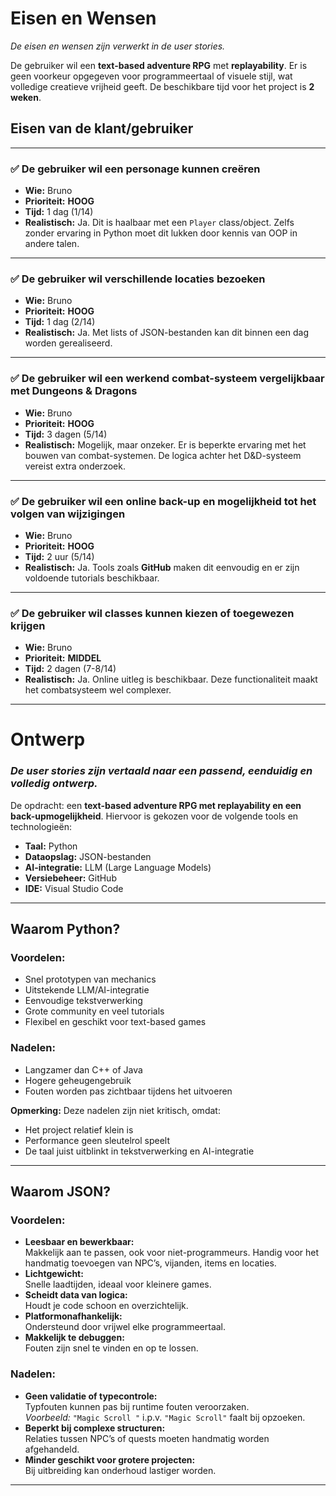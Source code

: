 # Eisen en Wensen

*De eisen en wensen zijn verwerkt in de user stories.*

De gebruiker wil een **text-based adventure RPG** met **replayability**. Er is geen voorkeur opgegeven voor programmeertaal of visuele stijl, wat volledige creatieve vrijheid geeft. De beschikbare tijd voor het project is **2 weken**.

## Eisen van de klant/gebruiker

---

### ✅ De gebruiker wil een personage kunnen creëren

- **Wie:** Bruno  
- **Prioriteit:** **HOOG**  
- **Tijd:** 1 dag (1/14)  
- **Realistisch:** Ja. Dit is haalbaar met een `Player` class/object. Zelfs zonder ervaring in Python moet dit lukken door kennis van OOP in andere talen.

---

### ✅ De gebruiker wil verschillende locaties bezoeken

- **Wie:** Bruno  
- **Prioriteit:** **HOOG**  
- **Tijd:** 1 dag (2/14)  
- **Realistisch:** Ja. Met lists of JSON-bestanden kan dit binnen een dag worden gerealiseerd.

---

### ✅ De gebruiker wil een werkend combat-systeem vergelijkbaar met Dungeons & Dragons

- **Wie:** Bruno  
- **Prioriteit:** **HOOG**  
- **Tijd:** 3 dagen (5/14)  
- **Realistisch:** Mogelijk, maar onzeker. Er is beperkte ervaring met het bouwen van combat-systemen. De logica achter het D&D-systeem vereist extra onderzoek.

---

### ✅ De gebruiker wil een online back-up en mogelijkheid tot het volgen van wijzigingen

- **Wie:** Bruno  
- **Prioriteit:** **HOOG**  
- **Tijd:** 2 uur (5/14)  
- **Realistisch:** Ja. Tools zoals **GitHub** maken dit eenvoudig en er zijn voldoende tutorials beschikbaar.

---

### ✅ De gebruiker wil classes kunnen kiezen of toegewezen krijgen

- **Wie:** Bruno  
- **Prioriteit:** **MIDDEL**  
- **Tijd:** 2 dagen (7-8/14)  
- **Realistisch:** Ja. Online uitleg is beschikbaar. Deze functionaliteit maakt het combatsysteem wel complexer.

---

# Ontwerp

### *De user stories zijn vertaald naar een passend, eenduidig en volledig ontwerp.*

De opdracht: een **text-based adventure RPG met replayability en een back-upmogelijkheid**. Hiervoor is gekozen voor de volgende tools en technologieën:

- **Taal:** Python  
- **Dataopslag:** JSON-bestanden  
- **AI-integratie:** LLM (Large Language Models)  
- **Versiebeheer:** GitHub  
- **IDE:** Visual Studio Code

---

## Waarom Python?

### Voordelen:
- Snel prototypen van mechanics  
- Uitstekende LLM/AI-integratie  
- Eenvoudige tekstverwerking  
- Grote community en veel tutorials  
- Flexibel en geschikt voor text-based games  

### Nadelen:
- Langzamer dan C++ of Java  
- Hogere geheugengebruik  
- Fouten worden pas zichtbaar tijdens het uitvoeren  

 **Opmerking:** 
 Deze nadelen zijn niet kritisch, omdat:
 - Het project relatief klein is  
 - Performance geen sleutelrol speelt  
 - De taal juist uitblinkt in tekstverwerking en AI-integratie  

---

## Waarom JSON?

### Voordelen:
- **Leesbaar en bewerkbaar:**  
  Makkelijk aan te passen, ook voor niet-programmeurs. Handig voor het handmatig toevoegen van NPC’s, vijanden, items en locaties.  
- **Lichtgewicht:**  
  Snelle laadtijden, ideaal voor kleinere games.  
- **Scheidt data van logica:**  
  Houdt je code schoon en overzichtelijk.  
- **Platformonafhankelijk:**  
  Ondersteund door vrijwel elke programmeertaal.  
- **Makkelijk te debuggen:**  
  Fouten zijn snel te vinden en op te lossen.

### Nadelen:
- **Geen validatie of typecontrole:**  
  Typfouten kunnen pas bij runtime fouten veroorzaken.  
  _Voorbeeld:_ `"Magic Scroll "` i.p.v. `"Magic Scroll"` faalt bij opzoeken.
- **Beperkt bij complexe structuren:**  
  Relaties tussen NPC’s of quests moeten handmatig worden afgehandeld.  
- **Minder geschikt voor grotere projecten:**  
  Bij uitbreiding kan onderhoud lastiger worden.

---

